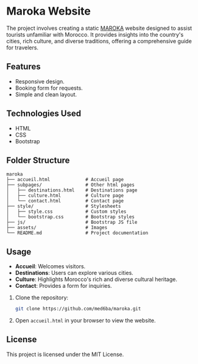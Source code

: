 # Maroka Website

The project involves creating a static <a href="https://maroka.netlify.app" target="_blanc">MAROKA</a> website designed to assist tourists unfamiliar with Morocco. It provides insights into the country's cities, rich culture, and diverse traditions, offering a comprehensive guide for travelers.

## Features

- Responsive design.
- Booking form for requests.
- Simple and clean layout.

## Technologies Used

- HTML
- CSS
- Bootstrap

## Folder Structure

```
maroka
├── accueil.html             # Accueil page
├── subpages/                # Other html pages
│   ├── destinations.html    # Destinations page
│   ├── culture.html         # Culture page
│   └── contact.html         # Contact page
├── style/                   # Stylesheets
│   ├── style.css            # Custom styles
│   └── bootstrap.css        # Bootstrap styles
├── js/                      # Bootstrap JS file
├── assets/                  # Images
└── README.md                # Project documentation
```

## Usage

- **Accueil**: Welcomes visitors.
- **Destinations**: Users can explore various cities.
- **Culture**: Highlights Morocco's rich and diverse cultural heritage.
- **Contact**: Provides a form for inquiries.

1. Clone the repository:

   ```bash
   git clone https://github.com/med6ba/maroka.git
   ```

2. Open `accueil.html` in your browser to view the website.

## License

This project is licensed under the MIT License.
